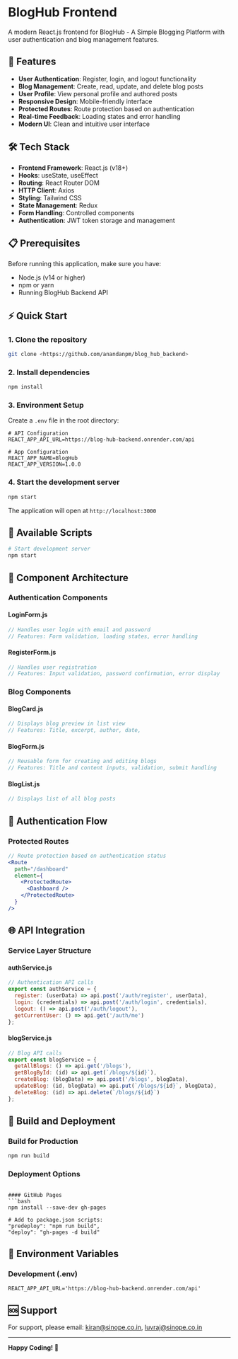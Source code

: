 # BlogHub Frontend

A modern React.js frontend for BlogHub - A Simple Blogging Platform with user authentication and blog management features.

## 🚀 Features

- **User Authentication**: Register, login, and logout functionality
- **Blog Management**: Create, read, update, and delete blog posts
- **User Profile**: View personal profile and authored posts
- **Responsive Design**: Mobile-friendly interface
- **Protected Routes**: Route protection based on authentication
- **Real-time Feedback**: Loading states and error handling
- **Modern UI**: Clean and intuitive user interface

## 🛠️ Tech Stack

- **Frontend Framework**: React.js (v18+)
- **Hooks**: useState, useEffect
- **Routing**: React Router DOM
- **HTTP Client**: Axios
- **Styling**: Tailwind CSS
- **State Management**: Redux 
- **Form Handling**: Controlled components
- **Authentication**: JWT token storage and management

## 📋 Prerequisites

Before running this application, make sure you have:

- Node.js (v14 or higher)
- npm or yarn
- Running BlogHub Backend API

## ⚡ Quick Start

### 1. Clone the repository
```bash
git clone <https://github.com/anandanpm/blog_hub_backend>
```

### 2. Install dependencies
```bash
npm install
```

### 3. Environment Setup
Create a `.env` file in the root directory:

```env
# API Configuration
REACT_APP_API_URL=https://blog-hub-backend.onrender.com/api

# App Configuration
REACT_APP_NAME=BlogHub
REACT_APP_VERSION=1.0.0
```

### 4. Start the development server
```bash
npm start
```

The application will open at `http://localhost:3000`

## 🔗 Available Scripts

```bash
# Start development server
npm start
```

## 🎨 Component Architecture

### Authentication Components

#### LoginForm.js
```jsx
// Handles user login with email and password
// Features: Form validation, loading states, error handling
```

#### RegisterForm.js
```jsx
// Handles user registration
// Features: Input validation, password confirmation, error display
```

### Blog Components

#### BlogCard.js
```jsx
// Displays blog preview in list view
// Features: Title, excerpt, author, date, 
```

#### BlogForm.js
```jsx
// Reusable form for creating and editing blogs
// Features: Title and content inputs, validation, submit handling
```

#### BlogList.js
```jsx
// Displays list of all blog posts

```

## 🔐 Authentication Flow

### Protected Routes
```jsx
// Route protection based on authentication status
<Route 
  path="/dashboard" 
  element={
    <ProtectedRoute>
      <Dashboard />
    </ProtectedRoute>
  } 
/>
```

## 🌐 API Integration

### Service Layer Structure

#### authService.js
```javascript
// Authentication API calls
export const authService = {
  register: (userData) => api.post('/auth/register', userData),
  login: (credentials) => api.post('/auth/login', credentials),
  logout: () => api.post('/auth/logout'),
  getCurrentUser: () => api.get('/auth/me')
};
```

#### blogService.js
```javascript
// Blog API calls
export const blogService = {
  getAllBlogs: () => api.get('/blogs'),
  getBlogById: (id) => api.get(`/blogs/${id}`),
  createBlog: (blogData) => api.post('/blogs', blogData),
  updateBlog: (id, blogData) => api.put(`/blogs/${id}`, blogData),
  deleteBlog: (id) => api.delete(`/blogs/${id}`)
};
```

## 🚀 Build and Deployment

### Build for Production
```bash
npm run build
```

### Deployment Options

```

#### GitHub Pages
```bash
npm install --save-dev gh-pages

# Add to package.json scripts:
"predeploy": "npm run build",
"deploy": "gh-pages -d build"
```

## 🔧 Environment Variables

### Development (.env)
```env
REACT_APP_API_URL='https://blog-hub-backend.onrender.com/api'
```

## 🆘 Support

For support, please email: kiran@sinope.co.in, luvraj@sinope.co.in

---

**Happy Coding! 🚀**
